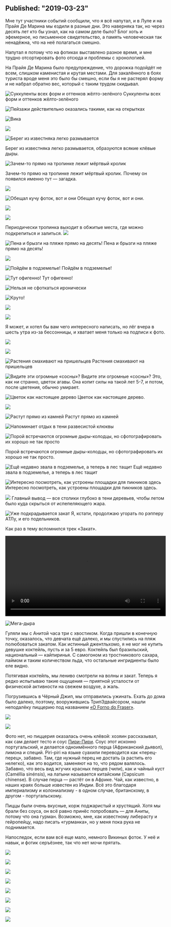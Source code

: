Published: "2019-03-23"
------------------

Мне тут участники событий сообщили, что я всё напутал, и в Луле и на Прайя Де Марина мы ездили в разные дни. Это наверняка так, но через десять лет кто бы узнал, как на самом деле было? Блог хоть и эфемерное, но письменное свидетельство, а память человеческая так ненадёжна, что на неё полагаться смешно.

Напутал я потому что на фотиках выставлено разное время, и мне трудно отсортировать фото отсюда и проблемы с хронологией.


На Прайя Де Марина было предупреждение, что дорожка подойдёт не всем, слишком каменистая и крутая местами. Для закалённого в боях туриста вроде меня это было бы смешно, если бы я не растерял форму и не набрал обратно вес, который с таким трудом скидывал.


![Суккуленты всех форм и оттенков жёлто-зелёного](P13A5237.jpeg)
Суккуленты всех форм и оттенков жёлто-зелёного



![Пейзажи действительно оказались такими, как на открытках](P13A5239.jpeg)



![Вика](P13A5241.jpeg)


![](P13A5245.jpeg)



![Берег из известняка легко размывается](P13A5251.jpeg)

Берег из известняка легко размывается, образуются всякие клёвые дыры.


![Зачем-то прямо на тропинке лежит мёртвый кролик](P13A5252.jpeg)

Зачем-то прямо на тропинке лежит мёртвый кролик. Почему он появился именно тут — загадка.

![](P13A5254.jpeg)


![Обещал кучу фоток, вот и они](P13A5258.jpeg)
Обещал кучу фоток, вот и они.

![](P13A5259.jpeg)

![](P13A5260.jpeg)


Периодически тропинка выходит в обжитые места, где можно подкрепиться и залиться.
![](P13A5274.jpeg)


![Пена и брызги на пляже прямо на десять!](P13A5277.jpeg)
Пена и брызги на пляже прямо на десять!


![](P13A5283.jpeg)

![Пойдём в подземелье!](P13A5290.jpeg)
Пойдём в подземелье!


![Тут офигенно!](P13A5292.jpeg)
Тут офигенно!

![Нельзя не сфоткаться иронически](P13A5298.jpeg)


![Круто!](P13A5303.jpeg)


![](P13A5306.jpeg)


![](P13A5312.jpeg)


Я может, и хотел бы вам чего интересного написать, но лёг вчера в шесть утра из-за бессонницы, и хватает меня только на подписи к фото.

![](P13A5313.jpeg)



![](P13A5320.jpeg)


![Растения смахивают на пришельцев](P13A5321.jpeg)
Растения смахивают на пришельцев

![Видите эти огромные «сосны»?](P13A5322.jpeg)
Видите эти огромные «сосны»? Это, как ни странно, цветок агавы. Она копит силы на такой лет 5-7, и потом, после цветения, обычно умирает.


![Цветок как настоящее дерево](P13A5325.jpeg)
Цветок как настоящее дерево.

![](P13A5327.jpeg)


![Растут прямо из камней](P13A5326.jpeg)
Растут прямо из камней

![Напоминает отдых в тени развесистой клюквы](P13A5308.jpeg)

![Порой встречаются огромные дыры-колодцы, но сфотографировать их хорошо не так просто](P13A5334.jpeg)

Порой встречаются огромные дыры-колодцы, но сфотографировать их хорошо не так просто.


![Ещё недавно звала в подземелье, а теперь в лес тащит](P13A5339.jpeg)
Ещё недавно звала в подземелье, а теперь в лес тащит


![Интересно посмотреть, как устроены площадки для пикников здесь](P13A5347.jpeg)
Интересно посмотреть, как устроены площадки для пикников здесь.


![](P13A5348.jpeg)
Главный вывод — все столики глубоко в тени деревьев, чтобы летом было куда скрыться от испепеляющего жара.

![Уже подкрадывается закат](P13A5350.jpeg)
Я, кстати, продолжаю угорать по рэпперу АТЛу, и его подельников.

Как раз в тему вспомнился трек «Закат».

<video controls width='100%'>
  <source src="/files/ATL x Ка-тет ft. Зараза — Закат (2018)-2HEIiOsW_wQ.webm" type="video/webm">
  Your browser does not support the video element.
</video>

![Мега-дыра](P13A5351.jpeg)

Гуляли мы с Анитой часа три с хвостиком. Когда пришли в конечную точку, оказалось, что девчата ещё далеко, и мы спустились на пляж полюбоваться закатом. Как истинный джентльхомо, я не мог не купить девушке коктейль, пусть и за 5 евро. Коктейль был бразильский, национальный — кайпиринья. С самогоном из тростникового сахара, лаймом и таким количеством льда, что остальные ингридиенты было еле видно.

Потягивая коктейль, мы лениво смотрели на волны и закат. Теперь я редко испытываю такие ощущения — приятной усталости от физической активности на свежем воздухе, а жаль.

Погрузившись в Чёрный Джип, мы отправились ужинать. Ехать до дома было далеко, поэтому, вооружившись ТрипЭдвайсором, нашли неподалёку пиццерию под названием [«O Forno do Fraser»](https://www.google.com/maps/place/O+Forno+do+Fraser/@37.0983759,-8.4732847,17z/data=!3m1!4b1!4m5!3m4!1s0x0:0x27a29bfc5acdc72c!8m2!3d37.0983759!4d-8.471096).

![](IMG_20190220_191814.jpeg)

![](IMG_20190220_191837.jpeg)

Фото нет, но пиццерия оказалась очень клёвой: хозяин рассказывал, как сам делает тесто и соус [Пири-Пири](https://ru.wikipedia.org/wiki/Piri-piri). Соус этот исконно португальский, и делается одноимённого перца (Африканский дьявол), лимона и специй. Piri-piri на языке суахили переводится как «перец-перец», забавно. Там, где нужный перец не достать (а растить его нелегко), как это водится, заменяют на то, что рядом валялось.
Забавно, что весь вид жгучих красных перцев (чили), как и чайный куст (Caméllia sinénsis), на латыни называется китайским (Capsicum chinense). В случае перца — растёт он в Африке. Чай, как известно, в наших краях больше известен из Индии. Всё это благодаря империализму и колониализму - в одном случае, британскому, в другом - португальскому.

Пиццы были очень вкусные, корж поджаристый и хрустящий. Хотя мы брали без соуса, он всё равно принёс попробовать — для Аниты, потому что она гурман. Возможно, мне, как известному либерасту и гейропейцу, надо писать «гурманка», но у меня пока рука не поднимается.

Напоследок, если вам всё еще мало, немного Викиных фоток. У неё и навык, и фотик серъёзнее, так что нет мочи прятать.

![](IMG_5832.jpeg)

![](IMG_5845.jpeg)

![](IMG_5853.jpeg)

![](IMG_5854.jpeg)

![](IMG_5863.jpeg)

![](IMG_5879.jpeg)

![](IMG_5924.jpeg)

![](IMG_5934.jpeg)
